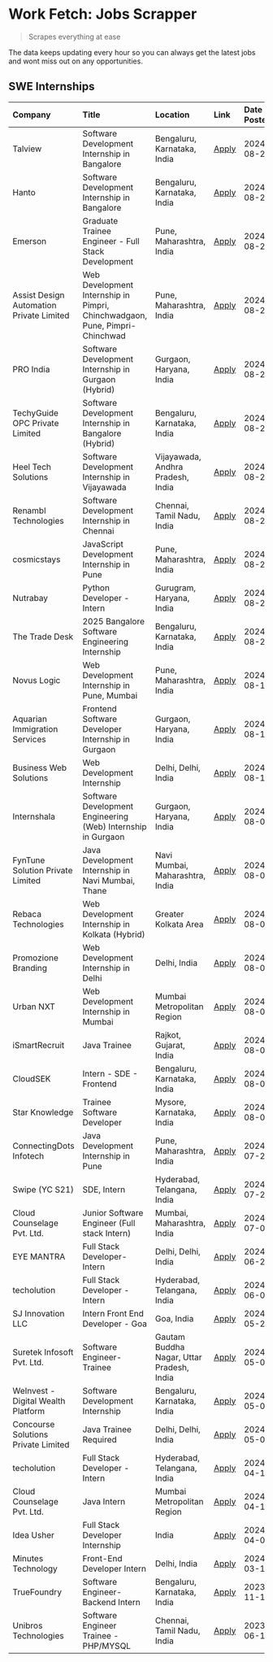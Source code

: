 # Work Fetch: Jobs Scrapper
> Scrapes everything at ease

The data keeps updating every hour so you can always get the latest jobs and wont miss out on any opportunities.

## SWE Internships
<!--START_SECTION:workfetch-->
| Company                                  | Title                                                                       | Location                                  | Link                                                                                                                                                                                                                                                                                                                   | Date Posted   |
|:-----------------------------------------|:----------------------------------------------------------------------------|:------------------------------------------|:-----------------------------------------------------------------------------------------------------------------------------------------------------------------------------------------------------------------------------------------------------------------------------------------------------------------------|:--------------|
| Talview                                  | Software Development Internship in Bangalore                                | Bengaluru, Karnataka, India               | [Apply](https://in.linkedin.com/jobs/view/software-development-internship-in-bangalore-at-talview-4012997749?position=5&pageNum=0&refId=Uh4lpL65mikkmH4%2Fupophg%3D%3D&trackingId=Z7VdxWNYWlShHZc1OSOLmw%3D%3D&trk=public_jobs_jserp-result_search-card)                                                               | 2024-08-29    |
| Hanto                                    | Software Development Internship in Bangalore                                | Bengaluru, Karnataka, India               | [Apply](https://in.linkedin.com/jobs/view/software-development-internship-in-bangalore-at-hanto-4013200427?position=12&pageNum=0&refId=Uh4lpL65mikkmH4%2Fupophg%3D%3D&trackingId=ulQN6tLZyPykTHztrwCV7Q%3D%3D&trk=public_jobs_jserp-result_search-card)                                                                | 2024-08-29    |
| Emerson                                  | Graduate Trainee Engineer - Full Stack Development                          | Pune, Maharashtra, India                  | [Apply](https://in.linkedin.com/jobs/view/graduate-trainee-engineer-full-stack-development-at-emerson-4012695874?position=58&pageNum=0&refId=Uh4lpL65mikkmH4%2Fupophg%3D%3D&trackingId=qavqcQxs61%2FvbU1N4eNMbw%3D%3D&trk=public_jobs_jserp-result_search-card)                                                        | 2024-08-29    |
| Assist Design Automation Private Limited | Web Development Internship in Pimpri, Chinchwadgaon, Pune, Pimpri-Chinchwad | Pune, Maharashtra, India                  | [Apply](https://in.linkedin.com/jobs/view/web-development-internship-in-pimpri-chinchwadgaon-pune-pimpri-chinchwad-at-assist-design-automation-private-limited-4010147193?position=49&pageNum=0&refId=Uh4lpL65mikkmH4%2Fupophg%3D%3D&trackingId=U3VkoH58iFV8si9tTxM0oA%3D%3D&trk=public_jobs_jserp-result_search-card) | 2024-08-28    |
| PRO India                                | Software Development Internship in Gurgaon (Hybrid)                         | Gurgaon, Haryana, India                   | [Apply](https://in.linkedin.com/jobs/view/software-development-internship-in-gurgaon-hybrid-at-pro-india-4009587664?position=35&pageNum=0&refId=Uh4lpL65mikkmH4%2Fupophg%3D%3D&trackingId=jvIgSBXlYwql3%2F1%2FwoRpZw%3D%3D&trk=public_jobs_jserp-result_search-card)                                                   | 2024-08-24    |
| TechyGuide OPC Private Limited           | Software Development Internship in Bangalore (Hybrid)                       | Bengaluru, Karnataka, India               | [Apply](https://in.linkedin.com/jobs/view/software-development-internship-in-bangalore-hybrid-at-techyguide-opc-private-limited-4009591646?position=44&pageNum=0&refId=Uh4lpL65mikkmH4%2Fupophg%3D%3D&trackingId=JBq%2Fw%2BIfVMyzvRfQcBWxCg%3D%3D&trk=public_jobs_jserp-result_search-card)                            | 2024-08-24    |
| Heel Tech Solutions                      | Software Development Internship in Vijayawada                               | Vijayawada, Andhra Pradesh, India         | [Apply](https://in.linkedin.com/jobs/view/software-development-internship-in-vijayawada-at-heel-tech-solutions-4007906692?position=30&pageNum=0&refId=Uh4lpL65mikkmH4%2Fupophg%3D%3D&trackingId=OVhEICqb%2Faeno3dEAFblgA%3D%3D&trk=public_jobs_jserp-result_search-card)                                               | 2024-08-22    |
| Renambl Technologies                     | Software Development Internship in Chennai                                  | Chennai, Tamil Nadu, India                | [Apply](https://in.linkedin.com/jobs/view/software-development-internship-in-chennai-at-renambl-technologies-4007910299?position=40&pageNum=0&refId=Uh4lpL65mikkmH4%2Fupophg%3D%3D&trackingId=e7WOB5f3M93SS%2FzKPTClEA%3D%3D&trk=public_jobs_jserp-result_search-card)                                                 | 2024-08-22    |
| cosmicstays                              | JavaScript Development Internship in Pune                                   | Pune, Maharashtra, India                  | [Apply](https://in.linkedin.com/jobs/view/javascript-development-internship-in-pune-at-cosmicstays-4007904825?position=51&pageNum=0&refId=Uh4lpL65mikkmH4%2Fupophg%3D%3D&trackingId=BDmKRtZJm7MmOmHkJGyHLA%3D%3D&trk=public_jobs_jserp-result_search-card)                                                             | 2024-08-22    |
| Nutrabay                                 | Python Developer - Intern                                                   | Gurugram, Haryana, India                  | [Apply](https://in.linkedin.com/jobs/view/python-developer-intern-at-nutrabay-4003909226?position=36&pageNum=0&refId=Uh4lpL65mikkmH4%2Fupophg%3D%3D&trackingId=DrGPuEA06c4RdlDOSU1FwQ%3D%3D&trk=public_jobs_jserp-result_search-card)                                                                                  | 2024-08-21    |
| The Trade Desk                           | 2025 Bangalore Software Engineering Internship                              | Bengaluru, Karnataka, India               | [Apply](https://in.linkedin.com/jobs/view/2025-bangalore-software-engineering-internship-at-the-trade-desk-3987456531?position=9&pageNum=0&refId=Uh4lpL65mikkmH4%2Fupophg%3D%3D&trackingId=O5l9HRjy5pCh4DjWV1pSjw%3D%3D&trk=public_jobs_jserp-result_search-card)                                                      | 2024-08-20    |
| Novus Logic                              | Web Development Internship in Pune, Mumbai                                  | Pune, Maharashtra, India                  | [Apply](https://in.linkedin.com/jobs/view/web-development-internship-in-pune-mumbai-at-novus-logic-4003713081?position=39&pageNum=0&refId=Uh4lpL65mikkmH4%2Fupophg%3D%3D&trackingId=sK%2F6DObNb27ec%2BiPLfuEEA%3D%3D&trk=public_jobs_jserp-result_search-card)                                                         | 2024-08-17    |
| Aquarian Immigration Services            | Frontend Software Developer Internship in Gurgaon                           | Gurgaon, Haryana, India                   | [Apply](https://in.linkedin.com/jobs/view/frontend-software-developer-internship-in-gurgaon-at-aquarian-immigration-services-4003119832?position=60&pageNum=0&refId=Uh4lpL65mikkmH4%2Fupophg%3D%3D&trackingId=0rgP8py1hTDDHCPb%2FFJnsg%3D%3D&trk=public_jobs_jserp-result_search-card)                                 | 2024-08-16    |
| Business Web Solutions                   | Web Development Internship                                                  | Delhi, Delhi, India                       | [Apply](https://in.linkedin.com/jobs/view/web-development-internship-at-business-web-solutions-3997105289?position=55&pageNum=0&refId=Uh4lpL65mikkmH4%2Fupophg%3D%3D&trackingId=EVmnNTx4w7Q9RCkvqeafDA%3D%3D&trk=public_jobs_jserp-result_search-card)                                                                 | 2024-08-10    |
| Internshala                              | Software Development Engineering (Web) Internship in Gurgaon                | Gurgaon, Haryana, India                   | [Apply](https://in.linkedin.com/jobs/view/software-development-engineering-web-internship-in-gurgaon-at-internshala-3997620471?position=3&pageNum=0&refId=Uh4lpL65mikkmH4%2Fupophg%3D%3D&trackingId=MpTaW8udYAOl1VjWKWKM%2FQ%3D%3D&trk=public_jobs_jserp-result_search-card)                                           | 2024-08-09    |
| FynTune Solution Private Limited         | Java Development Internship in Navi Mumbai, Thane                           | Navi Mumbai, Maharashtra, India           | [Apply](https://in.linkedin.com/jobs/view/java-development-internship-in-navi-mumbai-thane-at-fyntune-solution-private-limited-3997617373?position=17&pageNum=0&refId=Uh4lpL65mikkmH4%2Fupophg%3D%3D&trackingId=Am7eEbDx5Yzg7kl%2F22paSw%3D%3D&trk=public_jobs_jserp-result_search-card)                               | 2024-08-09    |
| Rebaca Technologies                      | Web Development Internship in Kolkata (Hybrid)                              | Greater Kolkata Area                      | [Apply](https://in.linkedin.com/jobs/view/web-development-internship-in-kolkata-hybrid-at-rebaca-technologies-3997621369?position=37&pageNum=0&refId=Uh4lpL65mikkmH4%2Fupophg%3D%3D&trackingId=h7RRHeSH%2B7hRYaxX0jdEzQ%3D%3D&trk=public_jobs_jserp-result_search-card)                                                | 2024-08-09    |
| Promozione Branding                      | Web Development Internship in Delhi                                         | Delhi, India                              | [Apply](https://in.linkedin.com/jobs/view/web-development-internship-in-delhi-at-promozione-branding-3995559880?position=24&pageNum=0&refId=Uh4lpL65mikkmH4%2Fupophg%3D%3D&trackingId=gBsOHBJH6%2BuUpevH6eNsGA%3D%3D&trk=public_jobs_jserp-result_search-card)                                                         | 2024-08-07    |
| Urban NXT                                | Web Development Internship in Mumbai                                        | Mumbai Metropolitan Region                | [Apply](https://in.linkedin.com/jobs/view/web-development-internship-in-mumbai-at-urban-nxt-3995561641?position=56&pageNum=0&refId=Uh4lpL65mikkmH4%2Fupophg%3D%3D&trackingId=%2FQ6iiZExHwhAPp%2B8Oc11bA%3D%3D&trk=public_jobs_jserp-result_search-card)                                                                | 2024-08-07    |
| iSmartRecruit                            | Java Trainee                                                                | Rajkot, Gujarat, India                    | [Apply](https://in.linkedin.com/jobs/view/java-trainee-at-ismartrecruit-3992301825?position=29&pageNum=0&refId=Uh4lpL65mikkmH4%2Fupophg%3D%3D&trackingId=U3w3ovzuuCwNXFHFp7aL7g%3D%3D&trk=public_jobs_jserp-result_search-card)                                                                                        | 2024-08-06    |
| CloudSEK                                 | Intern - SDE - Frontend                                                     | Bengaluru, Karnataka, India               | [Apply](https://in.linkedin.com/jobs/view/intern-sde-frontend-at-cloudsek-3991574495?position=21&pageNum=0&refId=Uh4lpL65mikkmH4%2Fupophg%3D%3D&trackingId=3PgeTjYmT79c0qoku9HyCQ%3D%3D&trk=public_jobs_jserp-result_search-card)                                                                                      | 2024-08-02    |
| Star Knowledge                           | Trainee Software Developer                                                  | Mysore, Karnataka, India                  | [Apply](https://in.linkedin.com/jobs/view/trainee-software-developer-at-star-knowledge-3991516161?position=50&pageNum=0&refId=Uh4lpL65mikkmH4%2Fupophg%3D%3D&trackingId=SmpAh9QvV0O3u0Y6JM4NFw%3D%3D&trk=public_jobs_jserp-result_search-card)                                                                         | 2024-08-02    |
| ConnectingDots Infotech                  | Java Development Internship in Pune                                         | Pune, Maharashtra, India                  | [Apply](https://in.linkedin.com/jobs/view/java-development-internship-in-pune-at-connectingdots-infotech-3983314097?position=38&pageNum=0&refId=Uh4lpL65mikkmH4%2Fupophg%3D%3D&trackingId=Yy2ScYcsSW4NnufA7DV7sA%3D%3D&trk=public_jobs_jserp-result_search-card)                                                       | 2024-07-26    |
| Swipe (YC S21)                           | SDE, Intern                                                                 | Hyderabad, Telangana, India               | [Apply](https://in.linkedin.com/jobs/view/sde-intern-at-swipe-yc-s21-3980368092?position=54&pageNum=0&refId=Uh4lpL65mikkmH4%2Fupophg%3D%3D&trackingId=gZuMd60IPJHsYSr1I6WpqQ%3D%3D&trk=public_jobs_jserp-result_search-card)                                                                                           | 2024-07-22    |
| Cloud Counselage Pvt. Ltd.               | Junior Software Engineer (Full stack Intern)                                | Mumbai, Maharashtra, India                | [Apply](https://in.linkedin.com/jobs/view/junior-software-engineer-full-stack-intern-at-cloud-counselage-pvt-ltd-3967725851?position=19&pageNum=0&refId=Uh4lpL65mikkmH4%2Fupophg%3D%3D&trackingId=4%2Bb2rMdwxPSv2au3n6Xd2w%3D%3D&trk=public_jobs_jserp-result_search-card)                                             | 2024-07-09    |
| EYE MANTRA                               | Full Stack Developer- Intern                                                | Delhi, Delhi, India                       | [Apply](https://in.linkedin.com/jobs/view/full-stack-developer-intern-at-eye-mantra-3960988037?position=48&pageNum=0&refId=Uh4lpL65mikkmH4%2Fupophg%3D%3D&trackingId=JXjQBAM4Cy5RrmRouMHDpA%3D%3D&trk=public_jobs_jserp-result_search-card)                                                                            | 2024-06-28    |
| techolution                              | Full Stack Developer - Intern                                               | Hyderabad, Telangana, India               | [Apply](https://in.linkedin.com/jobs/view/full-stack-developer-intern-at-techolution-3947911862?position=52&pageNum=0&refId=Uh4lpL65mikkmH4%2Fupophg%3D%3D&trackingId=H7H%2B0V%2BnHstUaJB3%2B3wF6A%3D%3D&trk=public_jobs_jserp-result_search-card)                                                                     | 2024-06-06    |
| SJ Innovation LLC                        | Intern Front End Developer - Goa                                            | Goa, India                                | [Apply](https://in.linkedin.com/jobs/view/intern-front-end-developer-goa-at-sj-innovation-llc-3931678611?position=15&pageNum=0&refId=Uh4lpL65mikkmH4%2Fupophg%3D%3D&trackingId=FRMLz1v5fVDkq50pdsNP2Q%3D%3D&trk=public_jobs_jserp-result_search-card)                                                                  | 2024-05-24    |
| Suretek Infosoft Pvt. Ltd.               | Software Engineer-Trainee                                                   | Gautam Buddha Nagar, Uttar Pradesh, India | [Apply](https://in.linkedin.com/jobs/view/software-engineer-trainee-at-suretek-infosoft-pvt-ltd-3916999948?position=41&pageNum=0&refId=Uh4lpL65mikkmH4%2Fupophg%3D%3D&trackingId=UuE9XJTdxNWLP4tTGZBp4A%3D%3D&trk=public_jobs_jserp-result_search-card)                                                                | 2024-05-04    |
| WeInvest - Digital Wealth Platform       | Software Development Internship                                             | Bengaluru, Karnataka, India               | [Apply](https://in.linkedin.com/jobs/view/software-development-internship-at-weinvest-digital-wealth-platform-3912867225?position=2&pageNum=0&refId=Uh4lpL65mikkmH4%2Fupophg%3D%3D&trackingId=h5XWpYPWepoabBXXvNmfLA%3D%3D&trk=public_jobs_jserp-result_search-card)                                                   | 2024-05-01    |
| Concourse Solutions Private Limited      | Java Trainee Required                                                       | Delhi, Delhi, India                       | [Apply](https://in.linkedin.com/jobs/view/java-trainee-required-at-concourse-solutions-private-limited-3912869388?position=13&pageNum=0&refId=Uh4lpL65mikkmH4%2Fupophg%3D%3D&trackingId=ZNZMuKVnrcpAJh78EiWgyA%3D%3D&trk=public_jobs_jserp-result_search-card)                                                         | 2024-05-01    |
| techolution                              | Full Stack Developer - Intern                                               | Hyderabad, Telangana, India               | [Apply](https://in.linkedin.com/jobs/view/full-stack-developer-intern-at-techolution-3904814977?position=59&pageNum=0&refId=Uh4lpL65mikkmH4%2Fupophg%3D%3D&trackingId=Vj87A013nYaS8QtdZl0IZA%3D%3D&trk=public_jobs_jserp-result_search-card)                                                                           | 2024-04-18    |
| Cloud Counselage Pvt. Ltd.               | Java Intern                                                                 | Mumbai Metropolitan Region                | [Apply](https://in.linkedin.com/jobs/view/java-intern-at-cloud-counselage-pvt-ltd-3896025667?position=43&pageNum=0&refId=Uh4lpL65mikkmH4%2Fupophg%3D%3D&trackingId=4o092Q4Q0BCrV5D3SkB%2BLA%3D%3D&trk=public_jobs_jserp-result_search-card)                                                                            | 2024-04-12    |
| Idea Usher                               | Full Stack Developer Internship                                             | India                                     | [Apply](https://in.linkedin.com/jobs/view/full-stack-developer-internship-at-idea-usher-3879565540?position=26&pageNum=0&refId=Uh4lpL65mikkmH4%2Fupophg%3D%3D&trackingId=3me3%2FF3%2B7N3pL%2FlLOIjXAA%3D%3D&trk=public_jobs_jserp-result_search-card)                                                                  | 2024-04-01    |
| Minutes Technology                       | Front-End Developer Intern                                                  | Delhi, India                              | [Apply](https://in.linkedin.com/jobs/view/front-end-developer-intern-at-minutes-technology-3853712549?position=23&pageNum=0&refId=Uh4lpL65mikkmH4%2Fupophg%3D%3D&trackingId=v5ycvU6qC86%2FhZtwV03hnw%3D%3D&trk=public_jobs_jserp-result_search-card)                                                                   | 2024-03-14    |
| TrueFoundry                              | Software Engineer-Backend Intern                                            | Bengaluru, Karnataka, India               | [Apply](https://in.linkedin.com/jobs/view/software-engineer-backend-intern-at-truefoundry-3779508170?position=45&pageNum=0&refId=Uh4lpL65mikkmH4%2Fupophg%3D%3D&trackingId=nbd2A39cBkiYUyroNonafw%3D%3D&trk=public_jobs_jserp-result_search-card)                                                                      | 2023-11-10    |
| Unibros Technologies                     | Software Engineer Trainee - PHP/MYSQL                                       | Chennai, Tamil Nadu, India                | [Apply](https://in.linkedin.com/jobs/view/software-engineer-trainee-php-mysql-at-unibros-technologies-3656599241?position=46&pageNum=0&refId=Uh4lpL65mikkmH4%2Fupophg%3D%3D&trackingId=hTDLKUfvM1RnVlR2RMSngQ%3D%3D&trk=public_jobs_jserp-result_search-card)                                                          | 2023-06-12    |
<!--END_SECTION:workfetch-->
